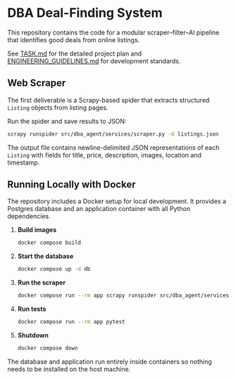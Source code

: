 # DBA Deal-Finding System

This repository contains the code for a modular scraper–filter–AI pipeline that identifies good deals from online listings.

See [TASK.md](TASK.md) for the detailed project plan and [ENGINEERING_GUIDELINES.md](ENGINEERING_GUIDELINES.md) for development standards.

## Web Scraper

The first deliverable is a Scrapy-based spider that extracts structured `Listing`
objects from listing pages.

Run the spider and save results to JSON:

```bash
scrapy runspider src/dba_agent/services/scraper.py -O listings.json
```

The output file contains newline-delimited JSON representations of each
`Listing` with fields for title, price, description, images, location and
timestamp.

## Running Locally with Docker

The repository includes a Docker setup for local development. It provides a Postgres database and an application container with all Python dependencies.

1. **Build images**

   ```bash
   docker compose build
   ```

2. **Start the database**

   ```bash
   docker compose up -d db
   ```

3. **Run the scraper**

   ```bash
   docker compose run --rm app scrapy runspider src/dba_agent/services/scraper.py -O listings.json
   ```

4. **Run tests**

   ```bash
   docker compose run --rm app pytest
   ```

5. **Shutdown**

   ```bash
   docker compose down
   ```

The database and application run entirely inside containers so nothing needs to be installed on the host machine.

